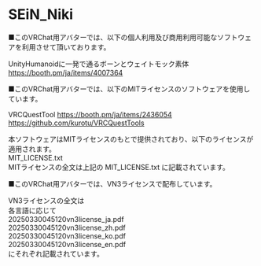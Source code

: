# SEiN_Niki

■このVRChat用アバターでは、以下の個人利用及び商用利用可能なソフトウェアを利用させて頂いております。

UnityHumanoidに一発で通るボーンとウェイトモック素体 <br />
https://booth.pm/ja/items/4007364

■このVRChat用アバターでは、以下のMITライセンスのソフトウェアを使用しています。

VRCQuestTool
https://booth.pm/ja/items/2436054
https://github.com/kurotu/VRCQuestTools

本ソフトウェアはMITライセンスのもとで提供されており、以下のライセンスが適用されます。 <br />
MIT_LICENSE.txt  <br />
MITライセンスの全文は上記の MIT_LICENSE.txt に記載されています。 <br />

■このVRChat用アバターでは、VN3ライセンスで配布しています。

VN3ライセンスの全文は <br />
各言語に応じて <br />
20250330045120vn3license_ja.pdf <br />
20250330045120vn3license_zh.pdf <br />
20250330045120vn3license_ko.pdf <br />
20250330045120vn3license_en.pdf <br />
にそれぞれ記載されています。
